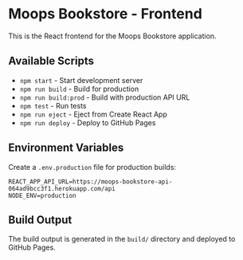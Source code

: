 # Moops Bookstore - Frontend

This is the React frontend for the Moops Bookstore application.

## Available Scripts

- `npm start` - Start development server
- `npm run build` - Build for production
- `npm run build:prod` - Build with production API URL
- `npm test` - Run tests
- `npm run eject` - Eject from Create React App
- `npm run deploy` - Deploy to GitHub Pages

## Environment Variables

Create a `.env.production` file for production builds:

```env
REACT_APP_API_URL=https://moops-bookstore-api-064ad9bcc3f1.herokuapp.com/api
NODE_ENV=production
```

## Build Output

The build output is generated in the `build/` directory and deployed to GitHub Pages.
